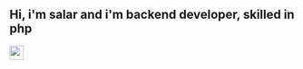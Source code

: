 
<h2>Hi, i'm salar and i'm backend developer, skilled in php</h2>

<p> <a href="https://www.linkedin.com/in/salar-motevalli-bb2592229"><img src="https://img.shields.io/badge/linkedin-%230077B5.svg?&style=for-the-badge&logo=linkedin&logoColor=white" height=25></a></p>

